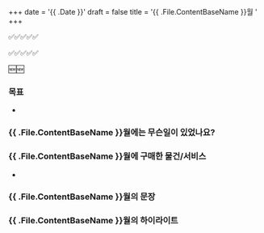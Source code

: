 +++
date = '{{ .Date }}'
draft = false
title = '{{ .File.ContentBaseName }}월 '
+++

<!-- 
hugo new --kind monthly content/monthly/#.md
-->

✅✅✅✅✅

✅✅✅✅✅

🆕🆕

### 목표
- 

### {{ .File.ContentBaseName }}월에는 무슨일이 있었나요?

### {{ .File.ContentBaseName }}월에 구매한 물건/서비스
- 

### {{ .File.ContentBaseName }}월의 문장

### {{ .File.ContentBaseName }}월의 하이라이트